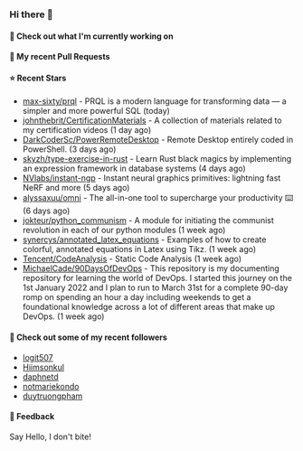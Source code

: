 ### Hi there 👋

#### 👷 Check out what I'm currently working on

#### 🔨 My recent Pull Requests


#### ⭐ Recent Stars

- [max-sixty/prql](https://github.com/max-sixty/prql) - PRQL is a modern language for transforming data — a simpler and more powerful SQL (today)
- [johnthebrit/CertificationMaterials](https://github.com/johnthebrit/CertificationMaterials) - A collection of materials related to my certification videos (1 day ago)
- [DarkCoderSc/PowerRemoteDesktop](https://github.com/DarkCoderSc/PowerRemoteDesktop) - Remote Desktop entirely coded in PowerShell. (3 days ago)
- [skyzh/type-exercise-in-rust](https://github.com/skyzh/type-exercise-in-rust) - Learn Rust black magics by implementing an expression framework in database systems (4 days ago)
- [NVlabs/instant-ngp](https://github.com/NVlabs/instant-ngp) - Instant neural graphics primitives: lightning fast NeRF and more (5 days ago)
- [alyssaxuu/omni](https://github.com/alyssaxuu/omni) - The all-in-one tool to supercharge your productivity ⌨️ (6 days ago)
- [jokteur/python_communism](https://github.com/jokteur/python_communism) - A module for initiating the communist revolution in each of our python modules (1 week ago)
- [synercys/annotated_latex_equations](https://github.com/synercys/annotated_latex_equations) - Examples of how to create colorful, annotated equations in Latex using Tikz. (1 week ago)
- [Tencent/CodeAnalysis](https://github.com/Tencent/CodeAnalysis) - Static Code Analysis (1 week ago)
- [MichaelCade/90DaysOfDevOps](https://github.com/MichaelCade/90DaysOfDevOps) - This repository is my documenting repository for learning the world of DevOps. I started this journey on the 1st January 2022 and I plan to run to March 31st for a complete 90-day romp on spending an hour a day including weekends to get a foundational knowledge across a lot of different areas that make up DevOps.  (1 week ago)

#### 👯 Check out some of my recent followers

- [logit507](https://github.com/logit507)
- [Hiimsonkul](https://github.com/Hiimsonkul)
- [daphnetd](https://github.com/daphnetd)
- [notmariekondo](https://github.com/notmariekondo)
- [duytruongpham](https://github.com/duytruongpham)

#### 💬 Feedback

Say Hello, I don't bite!